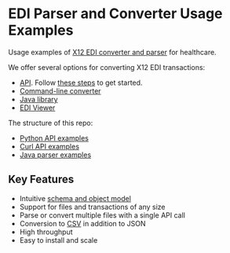 # EDI Parser and Converter Usage Examples

Usage examples of [X12 EDI converter and parser](https://datainsight.health/products/edi-converter/) for healthcare.

We offer several options for converting X12 EDI transactions:

* [API](https://datainsight.health/posts/edi-json/). Follow [these steps](https://datainsight.health/api-local-install/) to get started.
* [Command-line converter](https://datainsight.health/docs/ediconvert-cli/)
* [Java library](https://datainsight.health/tools/java-parser/) 
* [EDI Viewer](https://datainsight.health/claim-insight/)

The structure of this repo:

* [Python API examples](/python/api)
* [Curl API examples](/curl)
* [Java parser examples](/java-parser)

## Key Features

* Intuitive [schema and object model](https://datainsight.health/posts/edi-convert-key-features/#object-model)
* Support for files and transactions of any size
* Parse or convert multiple files with a single API call
* Conversion to [CSV](https://datainsight.health/posts/edi-csv-announcement/) in addition to JSON
* High throughput
* Easy to install and scale